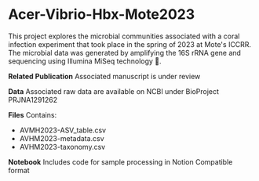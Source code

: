 # Acer-Vibrio-Hbx-Mote2023
This project explores the microbial communities associated with a coral infection experiment that took place in the spring of 2023 at Mote's ICCRR. The microbial data was generated by amplifying the 16S rRNA gene and sequencing using Illumina MiSeq technology 🔬. 

**Related Publication**
Associated manuscript is under review

**Data**
Associated raw data are available on NCBI under BioProject PRJNA1291262

**Files**
Contains:
- AVMH2023-ASV_table.csv
- AVHM2023-metadata.csv
- AVHM2023-taxonomy.csv

**Notebook**
Includes code for sample processing in Notion Compatible format
